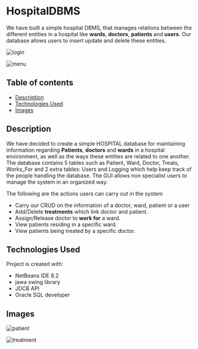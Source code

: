 # HospitalDBMS

We have built a simple hospital DBMS, that manages relations between the different entities in a hospital like <b>wards</b>, <b>doctors</b>, <b>patients</b> and <b>users</b>. Our database allows users to insert update and delete these entities.

![login](https://user-images.githubusercontent.com/50911194/88394817-19a00d80-cdd1-11ea-8217-f8284d2e0699.png)

![menu](https://user-images.githubusercontent.com/50911194/88394827-1efd5800-cdd1-11ea-9da7-7c7c886311a7.png)


## Table of contents
* [Description](#description)
* [Technologies Used](#technologies-used)
* [Images](#images)

## Description
We have decided to create a simple HOSPITAL database for maintaining information regarding <b>Patients</b>,  <b>doctors</b> and <b>wards</b> in a hospital environment, as well as the ways these entities are related to one another. The database contains 5 tables such as Patient, Ward, Doctor, Treats, Works_For and 2 extra tables: Users and Logging which help keep track of the people handling the database. The GUI allows non specialist users to manage the system in an organized way.

The following are the actions users can carry out in the system

* Carry our CRUD on the information of a doctor, ward, patient or a user
* Add/Delete <b>treatments</b> which link doctor and patient.
* Assign/Release doctor to <b>work for</b> a ward.
* View patients residing in a specific ward.
* View patients being treated by a specific doctor.


## Technologies Used
Project is created with:
* NetBeans IDE 8.2
* jawa swing library
* JDCB API
* Oracle SQL developer

## Images
![patient](https://user-images.githubusercontent.com/50911194/88398862-07c16900-cdd7-11ea-9be9-cedd12d65f47.png)

![treatment](https://user-images.githubusercontent.com/50911194/88398867-098b2c80-cdd7-11ea-9df7-cc195de24f1a.png)


